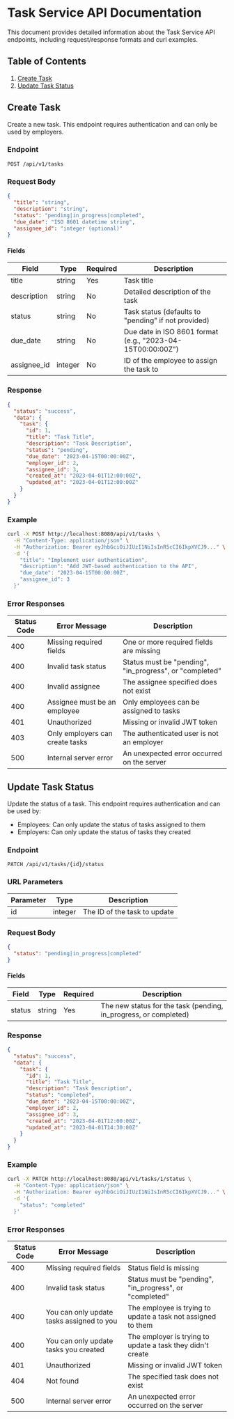 # Task Service API Documentation

This document provides detailed information about the Task Service API endpoints, including request/response formats and
curl examples.

## Table of Contents

1. [Create Task](#create-task)
2. [Update Task Status](#update-task-status)

## Create Task

Create a new task. This endpoint requires authentication and can only be used by employers.

### Endpoint

```
POST /api/v1/tasks
```

### Request Body

```json
{
  "title": "string",
  "description": "string",
  "status": "pending|in_progress|completed",
  "due_date": "ISO 8601 datetime string",
  "assignee_id": "integer (optional)"
}
```

#### Fields

| Field       | Type    | Required | Description                                                |
|-------------|---------|----------|------------------------------------------------------------|
| title       | string  | Yes      | Task title                                                 |
| description | string  | No       | Detailed description of the task                           |
| status      | string  | No       | Task status (defaults to "pending" if not provided)        |
| due_date    | string  | No       | Due date in ISO 8601 format (e.g., "2023-04-15T00:00:00Z") |
| assignee_id | integer | No       | ID of the employee to assign the task to                   |

### Response

```json
{
  "status": "success",
  "data": {
    "task": {
      "id": 1,
      "title": "Task Title",
      "description": "Task Description",
      "status": "pending",
      "due_date": "2023-04-15T00:00:00Z",
      "employer_id": 2,
      "assignee_id": 3,
      "created_at": "2023-04-01T12:00:00Z",
      "updated_at": "2023-04-01T12:00:00Z"
    }
  }
}
```

### Example

```bash
curl -X POST http://localhost:8080/api/v1/tasks \
  -H "Content-Type: application/json" \
  -H "Authorization: Bearer eyJhbGciOiJIUzI1NiIsInR5cCI6IkpXVCJ9..." \
  -d '{
    "title": "Implement user authentication",
    "description": "Add JWT-based authentication to the API",
    "due_date": "2023-04-15T00:00:00Z",
    "assignee_id": 3
  }'
```

### Error Responses

| Status Code | Error Message                   | Description                                             |
|-------------|---------------------------------|---------------------------------------------------------|
| 400         | Missing required fields         | One or more required fields are missing                 |
| 400         | Invalid task status             | Status must be "pending", "in_progress", or "completed" |
| 400         | Invalid assignee                | The assignee specified does not exist                   |
| 400         | Assignee must be an employee    | Only employees can be assigned to tasks                 |
| 401         | Unauthorized                    | Missing or invalid JWT token                            |
| 403         | Only employers can create tasks | The authenticated user is not an employer               |
| 500         | Internal server error           | An unexpected error occurred on the server              |

## Update Task Status

Update the status of a task. This endpoint requires authentication and can be used by:

- Employees: Can only update the status of tasks assigned to them
- Employers: Can only update the status of tasks they created

### Endpoint

```
PATCH /api/v1/tasks/{id}/status
```

### URL Parameters

| Parameter | Type    | Description                  |
|-----------|---------|------------------------------|
| id        | integer | The ID of the task to update |

### Request Body

```json
{
  "status": "pending|in_progress|completed"
}
```

#### Fields

| Field  | Type   | Required | Description                                                      |
|--------|--------|----------|------------------------------------------------------------------|
| status | string | Yes      | The new status for the task (pending, in_progress, or completed) |

### Response

```json
{
  "status": "success",
  "data": {
    "task": {
      "id": 1,
      "title": "Task Title",
      "description": "Task Description",
      "status": "completed",
      "due_date": "2023-04-15T00:00:00Z",
      "employer_id": 2,
      "assignee_id": 3,
      "created_at": "2023-04-01T12:00:00Z",
      "updated_at": "2023-04-01T14:30:00Z"
    }
  }
}
```

### Example

```bash
curl -X PATCH http://localhost:8080/api/v1/tasks/1/status \
  -H "Content-Type: application/json" \
  -H "Authorization: Bearer eyJhbGciOiJIUzI1NiIsInR5cCI6IkpXVCJ9..." \
  -d '{
    "status": "completed"
  }'
```

### Error Responses

| Status Code | Error Message                             | Description                                                  |
|-------------|-------------------------------------------|--------------------------------------------------------------|
| 400         | Missing required fields                   | Status field is missing                                      |
| 400         | Invalid task status                       | Status must be "pending", "in_progress", or "completed"      |
| 400         | You can only update tasks assigned to you | The employee is trying to update a task not assigned to them |
| 400         | You can only update tasks you created     | The employer is trying to update a task they didn't create   |
| 401         | Unauthorized                              | Missing or invalid JWT token                                 |
| 404         | Not found                                 | The specified task does not exist                            |
| 500         | Internal server error                     | An unexpected error occurred on the server                   |
